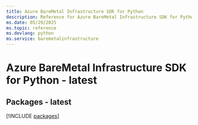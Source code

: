 ```yaml
---
title: Azure BareMetal Infrastructure SDK for Python
description: Reference for Azure BareMetal Infrastructure SDK for Python
ms.date: 05/29/2025
ms.topic: reference
ms.devlang: python
ms.service: baremetalinfrastructure
---
```

# Azure BareMetal Infrastructure SDK for Python - latest
## Packages - latest
[!INCLUDE [packages](baremetal-infrastructure-index.md)]